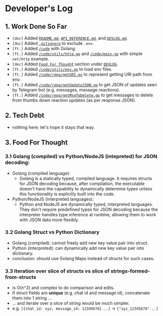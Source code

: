 # Developer's Log

## 1. Work Done So Far
- `[doc]` Added [`README.md`](README.md), [`API_REFERENCE.md`](API_REFERENCE.md), and [`DEVLOG.md`](DEVLOG.md).
- `[doc]` Added [`.gitignore`](.gitignore) to exclude `.env`.
- `[ft.]` Added [`/code`](code/) with Golang.
- `[ft.]` Added [`/code/utils/http.go`](/code/utils/http.go) and [`/code/main.go`](code/main.go) with simple `net/http` example.
- `[doc]` Added [`Food For Thought`](DEVLOG.md#3-food-for-thought) section under [`DEVLOG`](DEVLOG.md).
- `[ft.]` Added [`/code/utils/env.go`](/code/utils/env.go) to load env files.
- `[ft.]` Added [`/code/repo/getURI.go`](/code/repo/getURI.go) to represent getting URI path from env.
- `[ft.]` Added [`/code/repo/getUpdateJSON.go`](/code/repo/getUpdateJSON.go) to get JSON of updates seen by Telegram bot (e.g. messages, message reactions).
- `[ft.]` Added [`/code/repo/getMsgToDelete.go`](/code/repo/getMsgToDelete.go) to get messages to delete from thumbs down reaction updates (as per response JSON).

## 2. Tech Debt
- nothing here; let's hope it stays that way.

## 3. Food For Thought
### 3.1 Golang (compiled) vs Python/NodeJS (intepreted) for JSON decoding:
- Golang (compiled language):
    - Golang is a statically typed, compiled language. It requires structs for JSON decoding because, after compilation, the executable doesn't have the capability to dynamically determine types unless this functionality is explicitly built into the code.
- Python/NodeJS (interpreted languages):
    - Python and NodeJS are dynamically typed, interpreted languages. They don't require predefined types for JSON decoding because the interpreter handles type inference at runtime, allowing them to work with JSON data more flexibly.

### 3.2 Golang Struct vs Python Dictionary
- Golang (compiled): cannot freely add new key value pair into struct.
- Python (interpreted): can dynamically add new key value pair into dictionary.
- conclusion: should use Golang Maps instead of structs for such cases.

### 3.3 Iteration over slice of structs vs slice of strings-formed-from-structs
- is O(n^2) and complex to do comparison and edits.
- if struct fields are **unique** (e.g. chat id and message id), concatenate them into 1 string ...
- ... and iterate over a slice of string would be much simpler.
- e.g. `[{chat_id: xyz, message_id: 12345678}...]` -> `["xyz_12345678"...]`